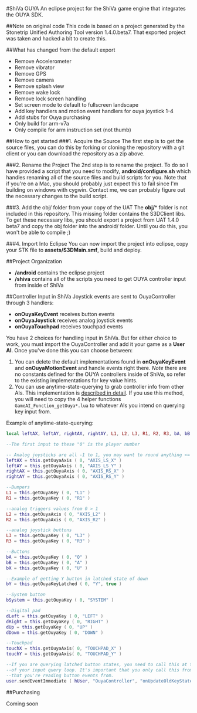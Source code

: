 #ShiVa OUYA
An eclipse project for the ShiVa game engine that integrates the OUYA SDK.

##Note on original code
This code is based on a project generated by the Stonetrip Unified Authoring Tool version 1.4.0.beta7.  That exported project was taken and hacked a bit to create this.

##What has changed from the default export

* Remove Accelerometer
* Remove vibrator
* Remove GPS
* Remove camera
* Remove splash view
* Remove wake lock
* Remove lock screen handling
* Set screen mode to default to fullscreen landscape
* Add key handlers and motion event handlers for ouya joystick 1-4
* Add stubs for Ouya purchasing
* Only build for arm-v7a 
* Only compile for arm instruction set (not thumb)

##How to get started
###1. Acquire the Source
The first step is to get the source files, you can do this by forking or cloning the repository with a git client or you can download the repository as a zip above.

###2. Rename the Project
The 2nd step is to rename the project.  To do so I have provided a script that you need to modify, **android/configure.sh** which handles renaming all of the source files and build scripts for you.  Note that if you're on a Mac, you should probably just expect this to fail since I'm building on windows with cygwin.  Contact me, we can probably figure out the necessary changes to the build script.

###3. Add the obj/ folder from your copy of the UAT
The **obj/*** folder is not included in this repository.   This missing folder contains the S3DClient libs. To get these necessary libs, you should export a project from UAT 1.4.0 beta7 and copy the obj folder into the android/ folder. Until you do this, you won't be able to compile ;)

###4. Import Into Eclipse
You can now import the project into eclipse, copy your STK file to **assets/S3DMain.smf**, build and deploy.

##Project Organization

* **/android** contains the eclipse project
* **/shiva** contains all of the scripts you need to get OUYA controller input from inside of ShiVa

##Controller Input in ShiVa
Joystick events are sent to OuyaController through 3 handlers:

* **onOuyaKeyEvent** receives button events
* **onOuyaJoystick** receives analog joystick events
* **onOuyaTouchpad** receives touchpad events

You have 2 choices for handling input in ShiVa.  But for either choice to work, you must import the OuyaController and add it your game as a **User AI**.  Once you've done this you can choose between:

1. You can delete the default implementations found in **onOuyaKeyEvent** and **onOuyaMotionEvent** and handle events right there.  *Note* there are no constants defined for the OUYA controllers inside of ShiVa, so refer to the existing implementations for key value hints.
2. You can use anytime-state-querying to grab controller info from other AIs.  This implementation is [described in detail](https://mobilecoder.wordpress.com/2012/10/02/shiva3d-flexible-keyboardjoystick-input-architecture/).  If you use this method, you will need to copy the 4 helper functions `GameAI_Function_getOuya*.lua` to whatever AIs you intend on querying key input from.  

Example of anytime-state-querying:

```lua
local leftAX, leftAY, rightAX, rightAY, L1, L2, L3, R1, R2, R3, bA, bB, bX, bY, bSystem, dLeft, dRight, dUp, dDown, touchX, touchY

--The first input to these "0" is the player number

-- Analog joysticks are all -1 to 1, you may want to round anything <= .18 to 0 due to dead zone
leftAX = this.getOuyaAxis ( 0, "AXIS_LS_X" ) 
leftAY = this.getOuyaAxis ( 0, "AXIS_LS_Y" )
rightAX = this.getOuyaAxis ( 0, "AXIS_RS_X" )
rightAY = this.getOuyaAxis ( 0, "AXIS_RS_Y" )

--Bumpers
L1 = this.getOuyaKey ( 0, "L1" ) 
R1 = this.getOuyaKey ( 0, "R1" )

--analog triggers values from 0 > 1
L2 = this.getOuyaAxis ( 0, "AXIS_L2" ) 
R2 = this.getOuyaAxis ( 0, "AXIS_R2" )

--analog joystick buttons
L3 = this.getOuyaKey ( 0, "L3" ) 
R3 = this.getOuyaKey ( 0, "R3" )

--Buttons
bA = this.getOuyaKey ( 0, "O" )
bB = this.getOuyaKey ( 0, "A" )
bX = this.getOuyaKey ( 0, "U" )

--Example of getting Y button in latched state of down
bY = this.getOuyaKeyLatched ( 0, "Y", true )

--System button
bSystem = this.getOuyaKey ( 0, "SYSTEM" )

--Digital pad
dLeft = this.getOuyaKey ( 0, "LEFT" )
dRight = this.getOuyaKey ( 0, "RIGHT" )
dUp = this.getOuyaKey ( 0, "UP" )
dDown = this.getOuyaKey ( 0, "DOWN" )

--Touchpad
touchX = this.getOuyaAxis( 0, "TOUCHPAD_X" )
touchY = this.getOuyaAxis( 0, "TOUCHPAD_Y" )

--If you are querying latched button states, you need to call this at the end
--of your input query loop. It's important that you only call this from the AI
--that you're reading button events from.
user.sendEventImmediate ( hUser, "OuyaController", "onUpdateOldKeyStates", 0 )
```

##Purchasing

Coming soon